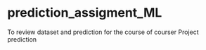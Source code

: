 # prediction_assigment_ML
To review dataset and prediction for the course of courser Project prediction
